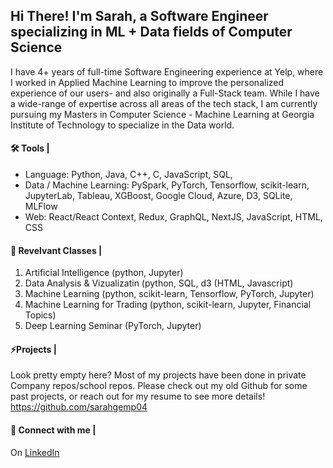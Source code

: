 <!--
**sarahgemp/sarahgemp** is a ✨ _special_ ✨ repository because its `README.md` (this file) appears on your GitHub profile.

Here are some ideas to get you started:

- 🔭 I’m currently working on ...
- 🌱 I’m currently learning ...
- 👯 I’m looking to collaborate on ...
- 🤔 I’m looking for help with ...
- 💬 Ask me about ...
- 📫 How to reach me: ...
- 😄 Pronouns: ...
- ⚡ Fun fact: ...
-->
## Hi There! I'm Sarah, a Software Engineer specializing in ML + Data fields of Computer Science

I have 4+ years of full-time Software Engineering experience at Yelp, where I worked in Applied Machine Learning to improve the personalized experience of our users- and also originally a Full-Stack team. While I have a wide-range of expertise across all areas of the tech stack, I am currently pursuing my Masters in Computer Science - Machine Learning at Georgia Institute of Technology to specialize in the Data world.


#### 🛠️ Tools |
- Language: Python, Java, C++, C, JavaScript, SQL, 
- Data / Machine Learning: PySpark, PyTorch, Tensorflow, scikit-learn, JupyterLab, Tableau, XGBoost, Google Cloud, Azure, D3, SQLite, MLFlow
- Web: React/React Context, Redux, GraphQL, NextJS, JavaScript, HTML, CSS

#### 🔭 Revelvant Classes |
1. Artificial Intelligence (python, Jupyter)
2. Data Analysis & Vizualizatin (python, SQL, d3 (HTML, Javascript)
3. Machine Learning (python, scikit-learn, Tensorflow, PyTorch, Jupyter)
4. Machine Learning for Trading (python, scikit-learn, Jupyter, Financial Topics)
5. Deep Learning Seminar (PyTorch, Jupyter)

#### ⚡Projects |
Look pretty empty here? Most of my projects have been done in private Company repos/school repos. Please check out my old Github for some past projects, or reach out for my resume to see more details! https://github.com/sarahgemp04

#### 👯 Connect with me |
On [LinkedIn](https://www.linkedin.com/in/sarahgemp)
